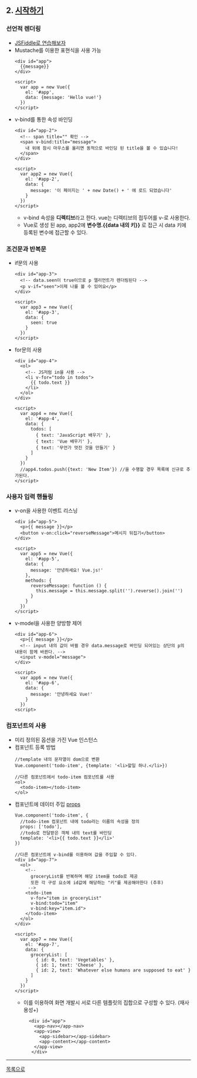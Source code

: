 ## 2. [시작하기](https://kr.vuejs.org/v2/guide/index.html)
### 선언적 렌더링
* [JSFiddle로 연습해보자](https://jsfiddle.net/)
* Mustache를 이용한 표현식을 사용 가능
    ```
    <div id="app">
      {{message}}
    </div>

    <script>
      var app = new Vue({
        el: '#app',
        data: {message: 'Hello vue!'}
      })
    </script>
    ```
* v-bind를 통한 속성 바인딩
    ```
    <div id="app-2">
      <!-- span title="" 확인 -->
      <span v-bind:title="message">
        내 위에 잠시 마우스를 올리면 동적으로 바인딩 된 title을 볼 수 있습니다!
      </span>
    </div>

    <script>
      var app2 = new Vue({
        el: '#app-2',
        data: {
          message: '이 페이지는 ' + new Date() + ' 에 로드 되었습니다'
        }
      })
    </script>
    ```
    + v-bind 속성을 **디렉티브**라고 한다. vue는 디렉티브의 접두어를 v-로 사용한다.
    + Vue로 생성 된 app, app2에 **변수명.{{data 내의 키}}** 로 접근 시 data 키에 등록된 변수에 접근할 수 있다.

### 조건문과 반복문
* if문의 사용
    ```
    <div id="app-3">
      <!-- data.seen이 true이므로 p 엘리먼트가 렌더링된다 -->
      <p v-if="seen">이제 나를 볼 수 있어요</p>
    </div>

    <script>
      var app3 = new Vue({
        el: '#app-3',
        data: {
          seen: true
        }
      })
    </script>
    ```
* for문의 사용
    ```
    <div id="app-4">
      <ol>
        <!-- JS저럼 in을 사용 -->
        <li v-for="todo in todos">
          {{ todo.text }}
        </li>
      </ol>
    </div>

    <script>
      var app4 = new Vue({
        el: '#app-4',
        data: {
          todos: [
            { text: 'JavaScript 배우기' },
            { text: 'Vue 배우기' },
            { text: '무언가 멋진 것을 만들기' }
          ]
        }
      })
      //app4.todos.push({text: 'New Item'}) //을 수행할 경우 목록에 신규로 추가된다.
    </script>

### 사용자 입력 핸들링
* v-on을 사용한 이벤트 리스닝
    ```
    <div id="app-5">
      <p>{{ message }}</p>
      <button v-on:click="reverseMessage">메시지 뒤집기</button>
    </div>

    <script>
      var app5 = new Vue({
        el: '#app-5',
        data: {
          message: '안녕하세요! Vue.js!'
        },
        methods: {
          reverseMessage: function () {
            this.message = this.message.split('').reverse().join('')
          }
        }
      })
    </script>
    ```
* v-model을 사용한 양방향 제어
    ```
    <div id="app-6">
      <p>{{ message }}</p>
      <!-- input 내의 값이 바뀔 경우 data.message로 바인딩 되어있는 상단의 p의 내용이 함께 바뀐다. -->
      <input v-model="message">
    </div>

    <script>
      var app6 = new Vue({
        el: '#app-6',
        data: {
          message: '안녕하세요 Vue!'
        }
      })
    <script>

    ```

### 컴포넌트의 사용
* 미리 정의된 옵션을 가진 Vue 인스턴스
* 컴포넌트 등록 방법
    ```
    //template 내의 문자열이 dom으로 변환
    Vue.component('todo-item', {template: '<li>할일 하나.</li>})

    //다른 컴포넌트에서 todo-item 컴포넌트를 사용
    <ol>
      <todo-item></todo-item>
    </ol>
    ```
* 컴포넌트에 데이터 주입 [props](https://kr.vuejs.org/v2/guide/components.html#%EC%BB%B4%ED%8F%AC%EB%84%8C%ED%8A%B8-%EC%9E%91%EC%84%B1)
    ```
    Vue.component('todo-item', {
      //todo-item 컴포넌트 내에 todo라는 이름의 속성을 정의
      props: ['todo'],
      //todo로 전달받은 객체 내의 text를 바인딩
      template: '<li>{{ todo.text }}</li>'
    })

    //다른 컴포넌트에 v-bind를 이용하여 값을 주입할 수 있다.
    <div id="app-7">
      <ol>
        <!--
          groceryList를 반복하며 해당 item을 todo로 제공
          또한 각 구성 요소에 id값에 해당하는 "키"를 제공해야한다 (추후)
         -->
        <todo-item
          v-for="item in groceryList"
          v-bind:todo="item"
          v-bind:key="item.id">
        </todo-item>
      </ol>
    </div>

    <script>
      var app7 = new Vue({
        el: '#app-7',
        data: {
          groceryList: [
            { id: 0, text: 'Vegetables' },
            { id: 1, text: 'Cheese' },
            { id: 2, text: 'Whatever else humans are supposed to eat' }
          ]
        }
      })
    </script>
    ```
    + 이를 이용하여 화면 개발시 서로 다른 템플릿의 집합으로 구성할 수 있다. (재사용성+)
        ```
          <div id="app">
            <app-nav></app-nav>
            <app-view>
              <app-sidebar></app-sidebar>
              <app-content></app-content>
            </app-view>
           </div>
        ```
***
[목록으로](https://github.com/gh-shin/vue-doc-summary)

